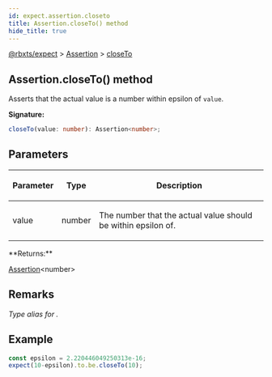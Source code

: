```yaml
---
id: expect.assertion.closeto
title: Assertion.closeTo() method
hide_title: true
---
```


[@rbxts/expect](./expect.md) &gt; [Assertion](./expect.assertion.md) &gt; [closeTo](./expect.assertion.closeto.md)

## Assertion.closeTo() method

Asserts that the actual value is a number within epsilon of `value`<!-- -->.

**Signature:**

```typescript
closeTo(value: number): Assertion<number>;
```

## Parameters

<table><thead><tr><th>

Parameter


</th><th>

Type


</th><th>

Description


</th></tr></thead>
<tbody><tr><td>

value


</td><td>

number


</td><td>

The number that the actual value should be within epsilon of.


</td></tr>
</tbody></table>
**Returns:**

[Assertion](./expect.assertion.md)<!-- -->&lt;number&gt;

## Remarks

_Type alias for ._

## Example


```ts
const epsilon = 2.220446049250313e-16;
expect(10-epsilon).to.be.closeTo(10);
```
